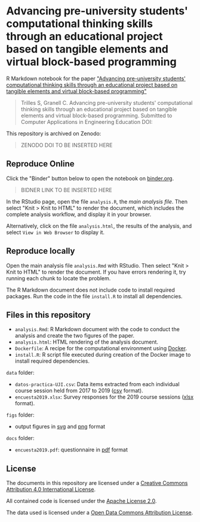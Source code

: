 # Advancing pre-university students' computational thinking skills through an educational project based on tangible elements and virtual block-based programming

R Markdown notebook for the paper ["Advancing pre-university students' computational thinking skills through an educational project based on tangible elements and virtual block-based programming"](https://onlinelibrary.wiley.com/journal/10990542)

> Trilles S, Granell C. 
> Advancing pre-university students' computational thinking skills through an educational project based on tangible elements and virtual block-based programming. 
> Submitted to Computer Applications in Engineering Education
> DOI: 


This repository is archived on Zenodo:

> ZENODO DOI TO BE INSERTED HERE

<!--
[![DOI](https://zenodo.org/badge/DOI/10.5281/zenodo.3609267.svg)](https://doi.org/10.5281/zenodo.3609267)
-->

## Reproduce Online

Click the "Binder" button below to open the notebook on [binder.org](https://mybinder.org/).

> BIDNER LINK TO BE INSERTED HERE

<!--
[![Binder](https://mybinder.org/badge_logo.svg)](https://mybinder.org/v2/gh/cgranell/apps-mental-disorders-jmir/master?urlpath=rstudio)
-->

In the RStudio page, open the file `analysis.R`, the _main analysis file_. Then select "Knit > Knit to HTML" to render the document, which includes the complete analysis workflow, and display it in your browser. 

Alternatively, click on the file  `analysis.html`, the results of the analysis, and select `View in Web Browser` to display it. 

## Reproduce locally

Open the main analysis file `analysis.Rmd` with RStudio. Then select "Knit > Knit to HTML" to render the document. If you have errors rendering it, try running each chunk to locate the problem.

The R Markdown document does not include code to install required packages. Run the code in the file `install.R` to install all dependencies.



## Files in this repository

 - `analysis.Rmd`: R Markdown document with the code to conduct the analysis and create the two figures of the paper.
 - `analysis.html`: HTML rendering of the analysis document.
 - `Dockerfile`: A recipe for the computational environment using [Docker](https://en.wikipedia.org/wiki/Docker_(software)).
 - `install.R`: R script file executed during creation of the Docker image to install required dependencies.

`data` folder: 
 - `datos-practica-UJI.csv`: Data items extracted from each individual course session held from 2017 to 2019 ([csv](https://en.wikipedia.org/wiki/Comma-separated_values) format).
 - `encuesta2019.xlsx`: Survey responses for the 2019 course sessions ([xlsx](https://en.wikipedia.org/wiki/Microsoft_Office_XML_formats) format).

`figs` folder:
 - output figures in [svg](https://en.wikipedia.org/wiki/Scalable_Vector_Graphics) and [png](https://en.wikipedia.org/wiki/Portable_Network_Graphics) format
 
 `docs` folder:
 - `encuesta2019.pdf`: questionnaire in [pdf](https://en.wikipedia.org/wiki/PDF) format
 
 ## License

The documents in this repository are licensed under a [Creative Commons Attribution 4.0 International License](https://creativecommons.org/licenses/by/4.0/).

All contained code is licensed under the [Apache License 2.0](https://choosealicense.com/licenses/apache-2.0/).

The data used is licensed under a [Open Data Commons Attribution License](https://opendatacommons.org/licenses/by/).
 
